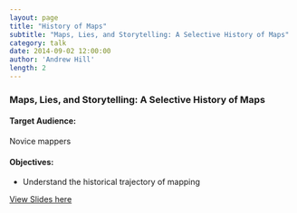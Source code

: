 ```yaml
---
layout: page
title: "History of Maps"
subtitle: "Maps, Lies, and Storytelling: A Selective History of Maps"
category: talk
date: 2014-09-02 12:00:00
author: 'Andrew Hill'
length: 2
---
```


### Maps, Lies, and Storytelling: A Selective History of Maps

#### Target Audience:
Novice mappers

#### Objectives:

* Understand the historical trajectory of mapping

[View Slides here](https://speakerdeck.com/andrewxhill/maps-lies-and-storytelling-p02-selective-history-of-maps)
